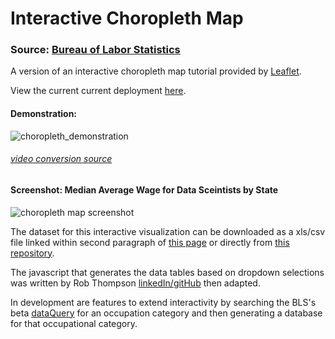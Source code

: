 # Interactive Choropleth Map

### Source:  [Bureau of Labor Statistics](https://www.bls.gov/)

A version of an interactive choropleth map tutorial provided by [Leaflet](https://leafletjs.com/examples/choropleth/).

View the current current deployment [here](https://justineichelberger.github.io/BureauOfLaborStatistics-InteractiveChoroplethMap/).

#### Demonstration:

![choropleth_demonstration](https://user-images.githubusercontent.com/79673051/137399252-1c54016e-5769-4db5-bb1f-bfab7aeaebb5.gif)
###### [video conversion source](https://gist.github.com/SheldonWangRJT/8d3f44a35c8d1386a396b9b49b43c385)

#### Screenshot: Median Average Wage for Data Sceintists by State

![choropleth map screenshot](https://user-images.githubusercontent.com/79673051/137337947-d910e503-0d19-4d13-af60-2a93fa6b6014.jpg)

The dataset for this interactive visualization can be downloaded as a xls/csv file linked within second paragraph of [this page](https://www.bls.gov/oes/current/oes_nat.htm#00-0000) or directly from [this repository](https://github.com/justineichelberger/BureauOfLaborStatistics-InteractiveChoroplethMap/blob/main/state_M2020_dl.csv).

The javascript that generates the data tables based on dropdown selections was written by Rob Thompson [linkedIn/](https://www.linkedin.com/in/robthompsoncolorado/)[gitHub](https://github.com/rob10thhuman) then adapted.

In development are features to extend interactivity by searching the BLS's beta [dataQuery](https://beta.bls.gov/dataQuery/) for an occupation category and then generating a database for that occupational category.
